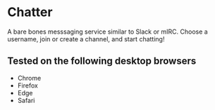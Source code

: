 # Chatter

A bare bones messsaging service similar to Slack or mIRC. Choose a username, join or create a channel, and start chatting!

## Tested on the following desktop browsers

* Chrome
* Firefox
* Edge
* Safari

